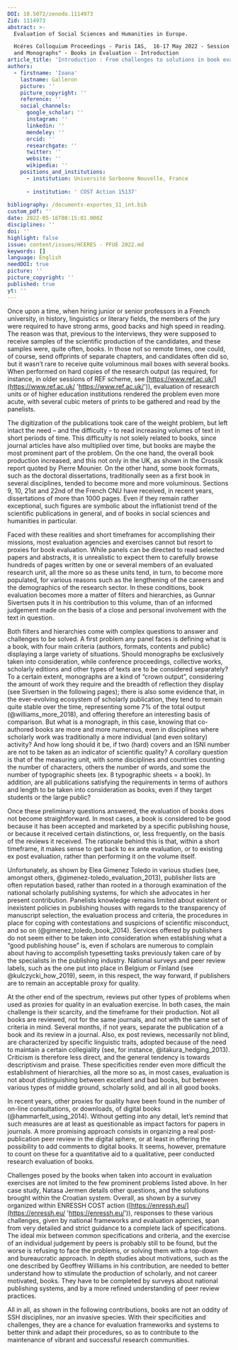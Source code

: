 ```yaml
---
DOI: 10.5072/zenodo.1114973
Zid: 1114973
abstract: >-
  Evaluation of Social Sciences and Humanities in Europe.

  Hcéres Colloquium Proceedings - Paris IAS,  16-17 May 2022 - Session 1 "Books
  and Monographs" - Books in Evaluation - Introduction
article_title: 'Introduction : From challenges to solutions in book evaluation'
authors:
  - firstname: 'Ioana'
    lastname: Galleron
    picture: ''
    picture_copyright: ''
    reference: ''
    social_channels:
      google_scholar: ''
      instagram: ''
      linkedin: ''
      mendeley: ''
      orcid: ''
      researchgate: ''
      twitter: ''
      website: ''
      wikipedia: ''
    positions_and_institutions:
      - institution: Université Sorbonne Nouvelle, France
    
      - institution: ' COST Action 15137'
    
bibliography: /documents-exportes_11_int.bib
custom_pdf: ''
date: 2022-05-16T08:15:01.000Z
disciplines: ''
doi: ''
highlight: false
issue: content/issues/HCERES - PFUE 2022.md
keywords: []
language: English
needDOI: true
picture: ''
picture_copyright: ''
published: true
yt: ''
---
```

Once upon a time, when hiring junior or senior professors in a French university, in history, linguistics or literary fields, the members of the jury were required to have strong arms, good backs and high speed in reading. The reason was that, previous to the interviews, they were supposed to receive samples of the scientific production of the candidates, and these samples were, quite often, books. In those not so remote times, one could, of course, send offprints of separate chapters, and candidates often did so, but it wasn’t rare to receive quite voluminous mail boxes with several books. When performed on hard copies of the research output (as required, for instance, in older sessions of REF scheme, see [https://www.ref.ac.uk/](https://www.ref.ac.uk/ 'https://www.ref.ac.uk/')), evaluation of research units or of higher education institutions rendered the problem even more acute, with several cubic meters of prints to be gathered and read by the panelists.

The digitization of the publications took care of the weight problem, but left intact the need – and the difficulty – to read increasing volumes of text in short periods of time. This difficulty is not solely related to books, since journal articles have also multiplied over time, but books are maybe the most prominent part of the problem. On the one hand, the overall book production increased, and this not only in the UK, as shown in the Crossik report quoted by Pierre Mounier. On the other hand, some book formats, such as the doctoral dissertations, traditionally seen as a first book in several disciplines, tended to become more and more voluminous. Sections 9, 10, 21st and 22nd of the French CNU have received, in recent years, dissertations of more than 1000 pages. Even if they remain rather exceptional, such figures are symbolic about the inflationist trend of the scientific publications in general, and of books in social sciences and humanities in particular.

Faced with these realities and short timeframes for accomplishing their missions, most evaluation agencies and exercises cannot but resort to proxies for book evaluation. While panels can be directed to read selected papers and abstracts, it is unrealistic to expect them to carefully browse hundreds of pages written by one or several members of an evaluated research unit, all the more so as these units tend, in turn, to become more populated, for various reasons such as the lengthening of the careers and the demographics of the research sector. In these conditions, book evaluation becomes more a matter of filters and hierarchies, as Gunnar Sivertsen puts it in his contribution to this volume, than of an informed judgement made on the basis of a close and personal involvement with the text in question.

Both filters and hierarchies come with complex questions to answer and challenges to be solved. A first problem any panel faces is defining what is a book, with four main criteria (authors, formats, contents and public) displaying a large variety of situations. Should monographs be exclusively taken into consideration, while conference proceedings, collective works, scholarly editions and other types of texts are to be considered separately? To a certain extent, monographs are a kind of “crown output”, considering the amount of work they require and the breadth of reflection they display (see Sivertsen in the following pages); there is also some evidence that, in the ever-evolving ecosystem of scholarly publication, they tend to remain quite stable over the time, representing some 7% of the total output (@williams_more_2018), and offering therefore an interesting basis of comparison. But what is a monograph, in this case, knowing that co-authored books are more and more numerous, even in disciplines where scholarly work was traditionally a more individual (and even solitary) activity? And how long should it be, if two (hard) covers and an ISNI number are not to be taken as an indicator of scientific quality? A corollary question is that of the measuring unit, with some disciplines and countries counting the number of characters, others the number of words, and some the number of typographic sheets (ex. 8 typographic sheets = a book). In addition, are all publications satisfying the requirements in terms of authors and length to be taken into consideration as books, even if they target students or the large public?

Once these preliminary questions answered, the evaluation of books does not become straightforward. In most cases, a book is considered to be good because it has been accepted and marketed by a specific publishing house, or because it received certain distinctions, or, less frequently, on the basis of the reviews it received. The rationale behind this is that, within a short timeframe, it makes sense to get back to ex ante evaluation, or to existing ex post evaluation, rather than performing it on the volume itself.

Unfortunately, as shown by Elea Gimenez Toledo in various studies (see, amongst others, @gimenez-toledo_evaluation_2013), publisher lists are often reputation based, rather than rooted in a thorough examination of the national scholarly publishing systems, for which she advocates in her present contribution. Panelists knowledge remains limited about existent or inexistent policies in publishing houses with regards to the transparency of manuscript selection, the evaluation process and criteria, the procedures in place for coping with contestations and suspicions of scientific misconduct, and so on (@gimenez_toledo_book_2014). Services offered by publishers do not seem either to be taken into consideration when establishing what a “good publishing house” is, even if scholars are numerous to complain about having to accomplish typesetting tasks previously taken care of by the specialists in the publishing industry. National surveys and peer review labels, such as the one put into place in Belgium or Finland (see @kulczycki_how_2019), seem, in this respect, the way forward, if publishers are to remain an acceptable proxy for quality.

At the other end of the spectrum, reviews put other types of problems when used as proxies for quality in an evaluation exercise. In both cases, the main challenge is their scarcity, and the timeframe for their production. Not all books are reviewed, not for the same journals, and not with the same set of criteria in mind. Several months, if not years, separate the publication of a book and its review in a journal. Also, ex post reviews, necessarily not blind, are characterized by specific linguistic traits, adopted because of the need to maintain a certain collegiality (see, for instance, @itakura_hedging_2013). Criticism is therefore less direct, and the general tendency is towards descriptivism and praise. These specificities render even more difficult the establishment of hierarchies, all the more so as, in most cases, evaluation is not about distinguishing between excellent and bad books, but between various types of middle ground, scholarly solid, and all in all good books.

In recent years, other proxies for quality have been found in the number of on-line consultations, or downloads, of digital books (@hammarfelt_using_2014). Without getting into any detail, let’s remind that such measures are at least as questionable as impact factors for papers in journals. A more promising approach consists in organizing a real post-publication peer review in the digital sphere, or at least in offering the possibility to add comments to digital books. It seems, however, premature to count on these for a quantitative aid to a qualitative, peer conducted research evaluation of books.

Challenges posed by the books when taken into account in evaluation exercises are not limited to the few prominent problems listed above. In her case study, Natasa Jermen details other questions, and the solutions brought within the Croatian system. Overall, as shown by a survey organized within ENRESSH COST action ([https://enressh.eu/](https://enressh.eu/ 'https://enressh.eu/')), responses to these various challenges, given by national frameworks and evaluation agencies, span from very detailed and strict guidance to a complete lack of specifications. The ideal mix between common specifications and criteria, and the exercise of an individual judgement by peers is probably still to be found, but the worse is refusing to face the problems, or solving them with a top-down and bureaucratic approach. In depth studies about motivations, such as the one described by Geoffrey Williams in his contribution, are needed to better understand how to stimulate the production of scholarly, and not career motivated, books. They have to be completed by surveys about national publishing systems, and by a more refined understanding of peer review practices.

All in all, as shown in the following contributions, books are not an oddity of SSH disciplines, nor an invasive species. With their specificities and challenges, they are a chance for evaluation frameworks and systems to better think and adapt their procedures, so as to contribute to the maintenance of vibrant and successful research communities.